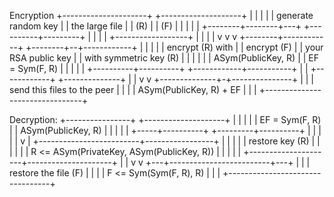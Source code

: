 Encryption
+---------------------+      +--------------------+
|                     |      |                    |
| generate random key |      |   the large file   |
|        (R)          |      |        (F)         |
|                     |      |                    |
+--------+--------+---+      +----------+---------+
         |        |                     |
         |        +------------------+  |
         |                           |  |
         v                           v  v
+--------+------------+     +--------+--+------------+
|                     |     |                        |
| encrypt (R) with    |     | encrypt (F)            |
| your RSA public key |     | with symmetric key (R) |
|                     |     |                        |
|  ASym(PublicKey, R) |     |     EF = Sym(F, R)     |
|                     |     |                        |
+----------+----------+     +------------+-----------+
           |                             |
           +------------+ +--------------+
                        | |
                        v v
         +--------------+-+---------------+
         |                                |
         |   send this files to the peer  |
         |                                |
         |     ASym(PublicKey, R) + EF    |
         |                                |
         +--------------------------------+



Decryption:
+----------------+        +--------------------+
|                |        |                    |
| EF = Sym(F, R) |        | ASym(PublicKey, R) |
|                |        |                    |
+-----+----------+        +---------+----------+
        |                             |
        |                             |
        |                             v
        |   +-------------------------+-----------------+
        |   |                                           |
        |   |             restore key (R)               |
        |   |                                           |
        |   | R <= ASym(PrivateKey, ASym(PublicKey, R)) |
        |   |                                           |
        |   +---------------------+---------------------+
        |                         |
        v                         v
    +---+-------------------------+---+
    |                                 |
    |       restore the file (F)      |
    |                                 |
    |      F <= Sym(Sym(F, R), R)     |
    |                                 |
    +---------------------------------+